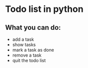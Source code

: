 # Todo list in python
## What you can do:
- add a task
- show tasks
- mark a task as done
- remove a task
- quit the todo list

